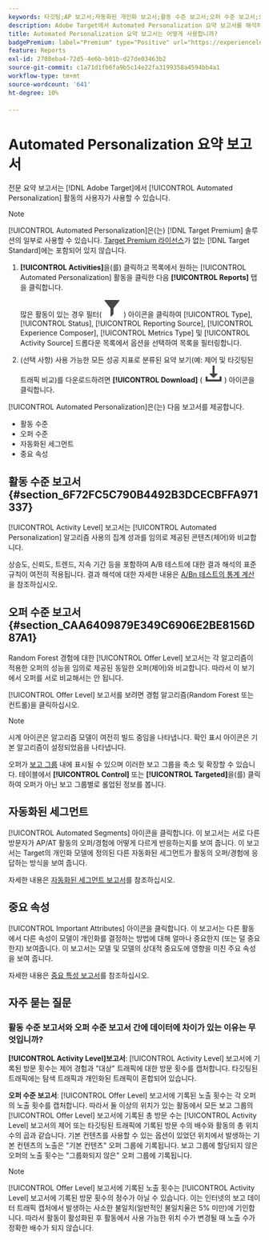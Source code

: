 ```yaml
---
keywords: 타깃팅;AP 보고서;자동화된 개인화 보고서;활동 수준 보고서;오퍼 수준 보고서;오퍼 세부 사항 보고서;faq
description: Adobe Target에서 Automated Personalization 요약 보고서를 해석하는 방법에 대해 알아봅니다. 이 보고서에서 자동화된 세그먼트 및 중요 속성 보고서로 전환할 수 있습니다.
title: Automated Personalization 요약 보고서는 어떻게 사용합니까?
badgePremium: label="Premium" type="Positive" url="https://experienceleague.adobe.com/docs/target/using/introduction/intro.html?lang=ko#premium newtab=true" tooltip="Target Premium에 포함된 내용을 확인합니다."
feature: Reports
exl-id: 2708eba4-72d5-4e6b-b01b-d27de03463b2
source-git-commit: c1a71d1fb6fa9b5c14e22fa3199358a4594bb4a1
workflow-type: tm+mt
source-wordcount: '641'
ht-degree: 10%

---
```


# Automated Personalization 요약 보고서

전문 요약 보고서는 [!DNL Adobe Target]에서 [!UICONTROL Automated Personalization] 활동의 사용자가 사용할 수 있습니다.

>[!NOTE]
>
>[!UICONTROL Automated Personalization]은(는) [!DNL Target Premium] 솔루션의 일부로 사용할 수 있습니다. [Target Premium 라이선스](/help/main/c-intro/intro.md#premium)가 없는 [!DNL Target Standard]에는 포함되어 있지 않습니다.

1. **[!UICONTROL Activities]**&#x200B;을(를) 클릭하고 목록에서 원하는 [!UICONTROL Automated Personalization] 활동을 클릭한 다음 **[!UICONTROL Reports]** 탭을 클릭합니다.

   많은 활동이 있는 경우 필터( ![필터 아이콘](/help/main/assets/icons/Filter.svg) ) 아이콘을 클릭하여 [!UICONTROL Type], [!UICONTROL Status], [!UICONTROL Reporting Source], [!UICONTROL Experience Composer], [!UICONTROL Metrics Type] 및 [!UICONTROL Activity Source] 드롭다운 목록에서 옵션을 선택하여 목록을 필터링합니다.

1. (선택 사항) 사용 가능한 모든 성공 지표로 분류된 요약 보기(예: 제어 및 타깃팅된 트래픽 비교)를 다운로드하려면 **[!UICONTROL Download]** ( ![다운로드 아이콘](/help/main/assets/icons/Download.svg) ) 아이콘을 클릭합니다.

[!UICONTROL Automated Personalization]은(는) 다음 보고서를 제공합니다.

* 활동 수준
* 오퍼 수준
* 자동화된 세그먼트
* 중요 속성

## 활동 수준 보고서 {#section_6F72FC5C790B4492B3DCECBFFA971337}

[!UICONTROL Activity Level] 보고서는 [!UICONTROL Automated Personalization] 알고리즘 사용의 집계 성과를 임의로 제공된 콘텐츠(제어)와 비교합니다.

상승도, 신뢰도, 트렌드, 지속 기간 등을 포함하여 A/B 테스트에 대한 결과 해석의 표준 규칙이 여전히 적용됩니다. 결과 해석에 대한 자세한 내용은 [A/Bn 테스트의 통계 계산](/help/main/c-reports/statistical-methodology/statistical-calculations.md)을 참조하십시오.

## 오퍼 수준 보고서 {#section_CAA6409879E349C6906E2BE8156D87A1}

Random Forest 경험에 대한 [!UICONTROL Offer Level] 보고서는 각 알고리즘이 적용한 오퍼의 성능을 임의로 제공된 동일한 오퍼(제어)와 비교합니다. 따라서 이 보기에서 오퍼를 서로 비교해서는 안 됩니다.

[!UICONTROL Offer Level] 보고서를 보려면 경험 알고리즘(Random Forest 또는 컨트롤)을 클릭하십시오.

>[!NOTE]
>
>시계 아이콘은 알고리즘 모델이 여전히 빌드 중임을 나타냅니다. 확인 표시 아이콘은 기본 알고리즘이 설정되었음을 나타냅니다.

오퍼가 [보고 그룹](/help/main/c-activities/t-automated-personalization/offer-reporting-groups-in-automated-personalization.md) 내에 표시될 수 있으며 이러한 보고 그룹을 축소 및 확장할 수 있습니다. 테이블에서 **[!UICONTROL Control]** 또는 **[!UICONTROL Targeted]**&#x200B;을(를) 클릭하여 오퍼가 아닌 보고 그룹별로 롤업된 정보를 봅니다.

## 자동화된 세그먼트

[!UICONTROL Automated Segments] 아이콘을 클릭합니다. 이 보고서는 서로 다른 방문자가 AP/AT 활동의 오퍼/경험에 어떻게 다르게 반응하는지를 보여 줍니다. 이 보고서는 Target의 개인화 모델에 정의된 다른 자동화된 세그먼트가 활동의 오퍼/경험에 응답하는 방식을 보여 줍니다.

자세한 내용은 [자동화된 세그먼트 보고서](/help/main/c-reports/c-personalization-insights-reports/automated-segments-report.md)를 참조하십시오.

## 중요 속성

[!UICONTROL Important Attributes] 아이콘을 클릭합니다. 이 보고서는 다른 활동에서 다른 속성이 모델이 개인화를 결정하는 방법에 대해 얼마나 중요한지 (또는 덜 중요한지) 보여줍니다. 이 보고서는 모델 및 모델의 상대적 중요도에 영향을 미친 주요 속성을 보여 줍니다.

자세한 내용은 [중요 특성 보고서](/help/main/c-reports/c-personalization-insights-reports/important-attributes-report.md)를 참조하십시오.

## 자주 묻는 질문

### 활동 수준 보고서와 오퍼 수준 보고서 간에 데이터에 차이가 있는 이유는 무엇입니까?

**[!UICONTROL Activity Level]보고서**: [!UICONTROL Activity Level] 보고서에 기록된 방문 횟수는 제어 경험과 &quot;대상&quot; 트래픽에 대한 방문 횟수를 캡처합니다. 타깃팅된 트래픽에는 탐색 트래픽과 개인화된 트래픽이 혼합되어 있습니다.

**오퍼 수준 보고서**: [!UICONTROL Offer Level] 보고서에 기록된 노출 횟수는 각 오퍼의 노출 횟수를 캡처합니다. 따라서 둘 이상의 위치가 있는 활동에서 모든 보고 그룹의 [!UICONTROL Offer Level] 보고서에 기록된 총 방문 수는 [!UICONTROL Activity Level] 보고서의 제어 또는 타깃팅된 트래픽에 기록된 방문 수의 배수와 활동의 총 위치 수의 곱과 같습니다. 기본 컨텐츠를 사용할 수 있는 옵션이 있었던 위치에서 발생하는 기본 컨텐츠의 노출은 &quot;기본 컨텐츠&quot; 오퍼 그룹에 기록됩니다. 보고 그룹에 할당되지 않은 오퍼의 노출 횟수는 &quot;그룹화되지 않은&quot; 오퍼 그룹에 기록됩니다.

>[!NOTE]
>
>[!UICONTROL Offer Level] 보고서에 기록된 노출 횟수는 [!UICONTROL Activity Level] 보고서에 기록된 방문 횟수의 정수가 아닐 수 있습니다. 이는 인터넷의 보고 데이터 트래픽 캡처에서 발생하는 사소한 불일치(일반적인 불일치율은 5% 미만)에 기인합니다. 따라서 활동이 활성화된 후 활동에서 사용 가능한 위치 수가 변경될 때 노출 수가 정확한 배수가 되지 않습니다.
